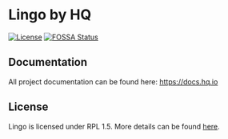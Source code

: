 Lingo by HQ
=============

[![License](https://img.shields.io/badge/License-RPL%201.5-red.svg)](https://opensource.org/licenses/RPL-1.5)
[![FOSSA Status](https://app.fossa.io/api/projects/git%2Bgithub.com%2Fhq-io%2FHQ.Lingo.svg?type=shield)](https://app.fossa.io/projects/git%2Bgithub.com%2Fhq-io%2FHQ.Lingo?ref=badge_shield)

## Documentation

All project documentation can be found here: https://docs.hq.io

## License
Lingo is licensed under RPL 1.5. More details can be found [here](https://github.com/hq-io/HQ.Lingo/blob/master/LICENSE.md).
